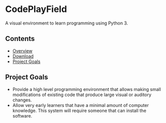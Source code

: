 
# CodePlayField

A visual environment to learn programming using Python 3.

## Contents

 - [Overview](https://animatedb.github.io/codeplayfield/Overview.html)
 - [Download](https://github.com/animatedb/codeplayfield/releases)
 - [Project Goals](#project-goals)


## Project Goals

- Provide a high level programming environment that allows making small
  modifications of existing code that produce large visual or auditory changes.
- Allow very early learners that have a minimal amount of computer knowledge.
  This system will require someone that can install the software.
